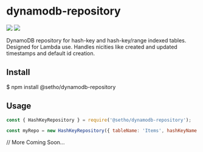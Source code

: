 # dynamodb-repository
![](https://img.shields.io/npm/v/@setho/dynamodb-repository.svg)  ![](https://app.codeship.com/projects/a911ad40-03eb-0137-5493-663ef6d42e08/status?branch=master)

DynamoDB repository for hash-key and hash-key/range indexed tables. Designed for Lambda use. Handles nicities like created and updated timestamps and default id creation.

## Install
  $ npm install @setho/dynamodb-repository

## Usage
  ```javascript
  const { HashKeyRepository } = require('@setho/dynamodb-repository');

  const myRepo = new HashKeyRepository({ tableName: 'Items', hashKeyName: 'itemId' });
  ```

  // More Coming Soon...